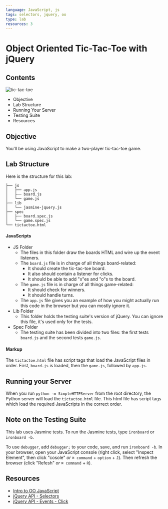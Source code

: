 ```yaml
---
language: JavaScript, js
tags: selectors, jquery, oo
type: lab
resources: 3
---
```


# Object Oriented Tic-Tac-Toe with jQuery

## Contents

![tic-tac-toe](https://s3-us-west-2.amazonaws.com/web-dev-readme-photos/js/tic-tac-toe.png)

* Objective
* Lab Structure
* Running Your Server
* Testing Suite
* Resources

## Objective

You'll be using JavaScript to make a two-player tic-tac-toe game.

## Lab Structure

Here is the structure for this lab:

```
├── js
│   ├── app.js
│   ├── board.js
│   └── game.js
├── lib
│   └── jasmine-jquery.js
├── spec
│   ├── board.spec.js
│   └── game.spec.js
└── tictactoe.html
```

#### JavaScripts

* JS Folder
  * The files in this folder draw the boards HTML and wire up the event listeners.
  * The `board.js` file is in charge of all things board-related:
    * It should create the tic-tac-toe board.
    * It also should contain a listener for clicks.
    * It should be able to add "x"es and "o"s to the board.
  * The `game.js` file is in charge of all things game-related:
    * It should check for winners.
    * It should handle turns.
  * The `app.js` file gives you an example of how you might actually run this code in the browser but you can mostly ignore it.
* Lib Folder
  * This folder holds the testing suite's version of jQuery. You can ignore this file, it's used only for the tests.
* Spec Folder
  * The testing suite has been divided into two files: the first tests `board.js` and the second tests `game.js`.

#### Markup

The `tictactoe.html` file has script tags that load the JavaScript files in order. First, `board.js` is loaded, then the `game.js`, followed by `app.js`.

## Running your Server

When you run `python -m SimpleHTTPServer` from the root directory, the Python server will load the `tictactoe.html` file.  This html file has script tags which load the required JavaScripts in the correct order.

## Note on the Testing Suite

This lab uses Jasmine tests. To run the Jasmine tests, type `ironboard` or `ironboard -b`. 

To use `debugger`, add `debugger;` to your code, save, and run `ironboard -b`. In your browser, open your JavaScript console (right click, select "Inspect Element", then click "cosole" *or* `⌘ command` + `option` + `J`). Then refresh the browser (click "Refesh" *or* `⌘ command` + `R`).

## Resources

* [Intro to OO JavaScript](https://developer.mozilla.org/en-US/docs/Web/JavaScript/Introduction_to_Object-Oriented_JavaScript)
* [jQuery API - Selectors](http://api.jquery.com/category/selectors/)
* [jQuery API - Events - Click](http://api.jquery.com/click/)
